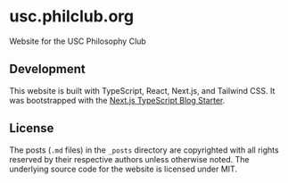 # usc.philclub.org

Website for the USC Philosophy Club

## Development

This website is built with TypeScript, React, Next.js, and Tailwind CSS. It was bootstrapped with the [Next.js TypeScript Blog Starter](https://github.com/vercel/next.js/tree/canary/examples/blog-starter).

## License

The posts (`.md` files) in the `_posts` directory are copyrighted with all rights reserved by their respective authors unless otherwise noted. The underlying source code for the website is licensed under MIT.
